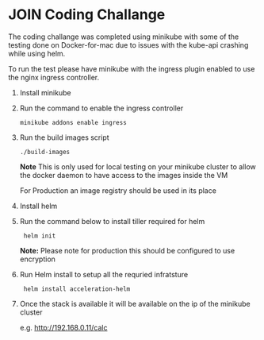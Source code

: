 # JOIN Coding Challange

The coding challange was completed using minikube with some of the testing done on Docker-for-mac due to issues with the kube-api crashing while using helm.


To run the test please have minikube with the ingress plugin enabled to use the nginx ingress controller.



1. Install minikube 
2. Run the command to enable the ingress controller 
    ```
    minikube addons enable ingress
    ```
3. Run the build images script
    ```
    ./build-images
    ```
    **Note**
    This is only used for local testing on your minikube cluster to allow the docker daemon to have access to the images inside the VM
    
    For Production an image registry should be used in its place

3. Install helm 
4. Run the command below to install tiller required for helm
    ```
     helm init
    ```
    **Note:**
    Please note for production this should be configured to use encryption
5.  Run  Helm install to setup all the requried infratsture 
    ```
     helm install acceleration-helm
    ```
6.  Once the stack is available it will be available on the ip of the minikube cluster
    
    e.g.
    http://192.168.0.11/calc
    
    
    
   